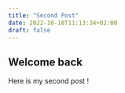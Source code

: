 ```yaml
---
title: "Second Post"
date: 2022-10-18T11:13:34+02:00
draft: false
---
```


## Welcome back

Here is my second post !